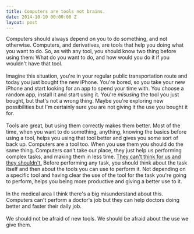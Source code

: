 ```yaml
---
title: Computers are tools not brains.
date: 2014-10-10 00:00:00 Z
layout: post
---
```


Computers should always depend on you to do something, and not otherwise.
Computers, and derivatives, are tools that help you doing what you want to do.
So, as with any tool, you should know two thing before using them: What do you
want to do, and how would you do it if you wouldn't have that tool. 
<br />
<br />
Imagine this situation, you're in your regular public transportation route and
today you just bought the new iPhone. You're bored, so you take your new iPhone
and start looking for an app to spend your time with. You choose a random app,
install it and start using it. You're *misusing* the tool you just bought, but
that's not a wrong thing. Maybe you're exploring new possibilities but I'm
certainly sure you are not giving it the use you bought it for.
<br />
<br />
Tools are great, but using them correctly makes them better. Most of the time,
when you want to do something, anything, knowing the basics before using a
tool, helps you using that tool better and gives you some sort of back up.
Computers are a tool too. When you use them you should do the same thing.
Computers can't take our place, they just help us performing complex tasks, and
making them in less time. [They can't think for us and they shouldn't.][1]
Before performing any task, you should think about the task itself and then
about the tools you can use to perform it. Not depending on a specific tool and
having clear the use of the tool for the task you're going to perform, helps
you being more productive and giving a better use to it. 
<br />
<br />
In the medical area I think there's a big misunderstand about this. Computers
can't perform a doctor's job but they can help doctors doing better and faster
their daily job. 
<br />
<br />
We should not be afraid of new tools. We should be afraid about the use we give
them.

[1]: http://www.theguardian.com/commentisfree/belief/2009/aug/28/religion-philosophy-artificial-intelligence

